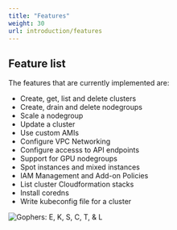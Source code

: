 ```yaml
---
title: "Features"
weight: 30
url: introduction/features
---
```


## Feature list

The features that are currently implemented are:

- Create, get, list and delete clusters
- Create, drain and delete nodegroups
- Scale a nodegroup
- Update a cluster
- Use custom AMIs
- Configure VPC Networking
- Configure accesss to API endpoints
- Support for GPU nodegroups
- Spot instances and mixed instances
- IAM Management and Add-on Policies
- List cluster Cloudformation stacks
- Install coredns
- Write kubeconfig file for a cluster

![Gophers: E, K, S, C, T, & L](../images/eksctl.png)
